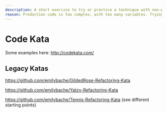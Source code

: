 ```yaml
---
description: A short exercise to try or practice a technique with non-production code.
reason: Production code is too complex, with too many variables. Trying out an idea, you don't know if you're having trouble because the technique isn't working, or it's just a difficult part of your production code. Code katas allow you to do a familiar exercise with an unfamiliar technique.
---
```


# Code Kata

Some examples here: <http://codekata.com/>

## Legacy Katas

<https://github.com/emilybache/GildedRose-Refactoring-Kata>

<https://github.com/emilybache/Yatzy-Refactoring-Kata>

<https://github.com/emilybache/Tennis-Refactoring-Kata> (see different starting points)
